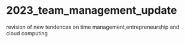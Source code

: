 # 2023_team_management_update
 revision of new tendences on time management,entrepreneurship and cloud computing
